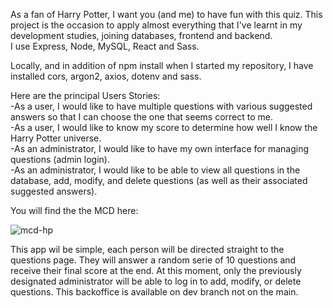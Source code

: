 As a fan of Harry Potter, I want you (and me) to have fun with this quiz.
This project is the occasion to apply almost everything that I've learnt in my development studies, joining databases, frontend and backend.<br>
I use Express, Node, MySQL, React and Sass. <br>

Locally, and in addition of npm install when I started my repository, I have installed cors, argon2, axios, dotenv and sass. <br>

Here are the principal Users Stories: <br>
-As a user, I would like to have multiple questions with various suggested answers so that I can choose the one that seems correct to me.<br>
-As a user, I would like to know my score to determine how well I know the Harry Potter universe.<br>
-As an administrator, I would like to have my own interface for managing questions (admin login).<br>
-As an administrator, I would like to be able to view all questions in the database, add, modify, and delete questions (as well as their associated suggested answers).<br>

You will find the the MCD here:

![mcd-hp](https://github.com/CarolineG85/Quiz-Harry-Potter/assets/144689553/9add1080-c8b3-44db-84de-730ba4c57037)



This app wil be simple, each person will be directed straight to the questions page. They will answer a random serie of 10 questions and receive their final score at the end. At this moment, only the previously designated administrator will be able to log in to add, modify, or delete questions. This backoffice is available on dev branch not on the main. 



